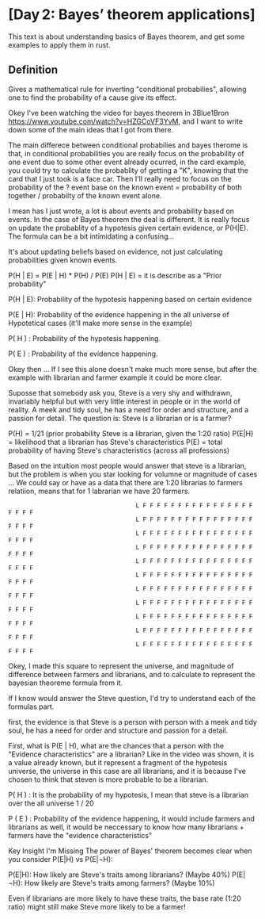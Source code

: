 # [Day 2: Bayes’ theorem applications]

This text is about understanding basics of Bayes theorem, and get some examples to apply them in rust.

## Definition

Gives a mathematical rule for inverting "conditional probabilies", allowing one to find the probability of a cause
give its effect. 

Okey I've been watching the video for bayes theorem in 3Blue1Bron https://www.youtube.com/watch?v=HZGCoVF3YvM, and I want to write down some of the main 
ideas that I got from there.

The main differece between conditional probabilies and bayes therome is that, in conditional probabilities you are really focus on the probability of one event
due to some other event already ocurred, in the card example, you could try to calculate the probablity of getting a "K", knowing that the card that I just took
is a face car. Then I'll really need to focus on the probability of the ? event base on the known event = probability of both together / probabilty of the known event alone.

I mean has I just wrote, a lot is about events and probability based on events. In the case of Bayes theorem the deal is different. It is really focus on update
the probablity of a hypotesis given certain evidence, or P(H|E). The formula can be a bit intimidating a confusing...

It's about updating beliefs based on evidence, not just calculating probabilities given known events.

P(H | E) = P(E | H) * P(H) / P(E)
P(H | E) = it is describe as a "Prior probability"

P(H | E): Probability of the hypotesis happening based on certain evidence

P(E | H): Probability of the evidence happening in the all universe of Hypotetical cases (it'll make more sense in the example)

P( H ) : Probability of the hypotesis happening.

P( E ) : Probability of the evidence happening.

Okey then ... If I see this alone doesn't make much more sense, but after the example with librarian and farmer example it could be more clear.

Suposse that somebody ask you, Steve is a very shy and withdrawn, invariably helpful but with very little interest in people or in the world of reality. A meek
and tidy soul, he has a need for order and structure, and a passion for detail.
The question is: Steve is a librarian or is a farmer? 

P(H) = 1/21 (prior probability Steve is a librarian, given the 1:20 ratio)
P(E|H) = likelihood that a librarian has Steve's characteristics
P(E) = total probability of having Steve's characteristics (across all professions)

Based on the intuition most people would answer that steve is a librarian, but the problem is when you star looking for volumne or magnitude of cases ...
We could say or have as a data that there are 1:20 librarias to farmers relatiion, means that for 1 labrarian we have 20 farmers.


                                        L F F F F F F F F F F F F F F F F F F F F 
                                        L F F F F F F F F F F F F F F F F F F F F 
                                        L F F F F F F F F F F F F F F F F F F F F 
                                        L F F F F F F F F F F F F F F F F F F F F 
                                        L F F F F F F F F F F F F F F F F F F F F 
                                        L F F F F F F F F F F F F F F F F F F F F 
                                        L F F F F F F F F F F F F F F F F F F F F 
                                        L F F F F F F F F F F F F F F F F F F F F 
                                        L F F F F F F F F F F F F F F F F F F F F 
                                        L F F F F F F F F F F F F F F F F F F F F 
                                        L F F F F F F F F F F F F F F F F F F F F 

Okey, I made this square to represent the universe, and magnitude of difference between farmers and librarians, and to calculate to represent the bayesian theoreme
formula from it.

If I know would answer the Steve question, I'd try to understand each of the formulas part.

first, the evidence is that Steve is a person with person with a meek and tidy soul, he has a need for order and structure and passion for a detail.

First, what is P(E | H), what are the chances that a person with the "Evidence characteristics" are a librarian? Like in the video was shown, it is a value already
known, but it represent a fragment of the hypotesis universe, the universe in this case are all librarians, and it is because I've chosen to think that steven is more
probable to be a librarian.

P( H ) : It is the probability of my hypotesis, I mean that steve is a librarian over the all universe 1 / 20

P ( E ) : Probability of the evidence happening, it would include farmers and librarians as well, it would be neccessary to know how many librarians + farmers have
the "evidence characteristics"


Key Insight I'm Missing
The power of Bayes' theorem becomes clear when you consider P(E|H) vs P(E|¬H):

P(E|H): How likely are Steve's traits among librarians? (Maybe 40%)
P(E|¬H): How likely are Steve's traits among farmers? (Maybe 10%)

Even if librarians are more likely to have these traits, the base rate (1:20 ratio) might still make Steve more likely to be a farmer!
